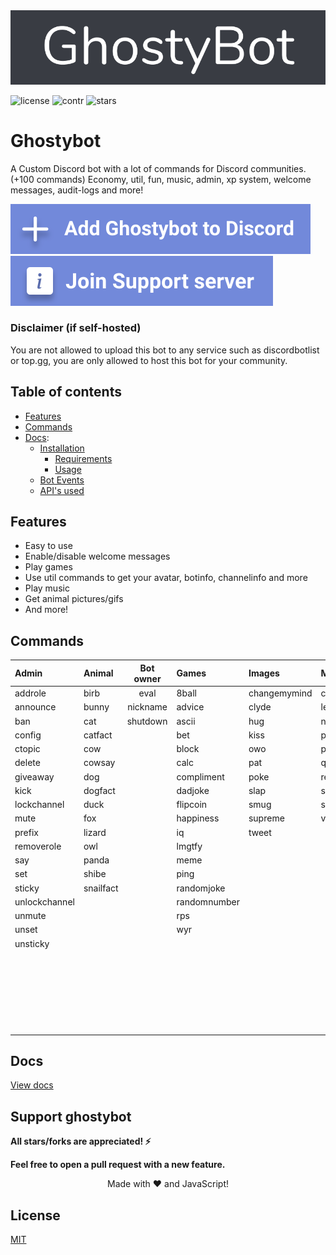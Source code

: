 <a href="https://ghostybot.tk" align="center">
     <img src=".github/Ghostybot-banner.png" alt="banner" />               
</a>

![license](https://img.shields.io/github/license/dev-caspertheghost/ghostybot?color=gr)
![contr](https://img.shields.io/github/contributors/dev-caspertheghost/ghostybot)
![stars](https://img.shields.io/github/stars/dev-caspertheghost/ghostybot?color=gr)

# Ghostybot

A Custom Discord bot with a lot of commands for Discord communities. (+100 commands) Economy, util, fun, music, admin, xp system, welcome messages, audit-logs and more!

[![Add ghostybot](./.github/add-ghostybot.svg)](https://discord.com/oauth2/authorize?client_id=632843197600759809&scope=bot&permissions=8)
[![Ghostybot Support server](./.github/join-support-server.svg)](https://discord.gg/XxHrtkA)

### Disclaimer (if self-hosted)

You are not allowed to upload this bot to any service such as discordbotlist or top.gg, you are only allowed to host this bot for your community.

## Table of contents

- [Features](#features)
- [Commands](#commands)
- [Docs](docs/README.md):
  - [Installation](docs/INSTALLATION.md)
    - [Requirements](docs/INSTALLATION.md#requirements)
    - [Usage](docs/INSTALLATION.md#usage)
  - [Bot Events](/docs/BOT_EVENTS)
  - [API's used](/docs/APIS_USED.md)

## Features

- Easy to use
- Enable/disable welcome messages
- Play games
- Use util commands to get your avatar, botinfo, channelinfo and more
- Play music
- Get animal pictures/gifs
- And more!

## Commands

| Admin         | Animal    | Bot owner | Games        | Images       | Music      | NSFW  | Util         | Economy          | Levels      |
| :------------ | :-------- | :-------: | :----------- | :----------- | :--------- | :---- | :----------- | :--------------- | :---------- |
| addrole       | birb      |   eval    | 8ball        | changemymind | clearqueue | boobs | avatar       | balance          | givexp      |
| announce      | bunny     | nickname  | advice       | clyde        | leave      | butt  | bmi          | buy              | leaderboard |
| ban           | cat       | shutdown  | ascii        | hug          | nowplaying | neko  | botinfo      | daily            | level       |
| config        | catfact   |           | bet          | kiss         | pause      |       | botinvite    | deposit          | xp          |
| ctopic        | cow       |           | block        | owo          | play       |       | bugreport    | dice             |
| delete        | cowsay    |           | calc         | pat          | queue      |       | channelinfo  | inventory        |
| giveaway      | dog       |           | compliment   | poke         | resume     |       | channels     | moneyleaderboard |
| kick          | dogfact   |           | dadjoke      | slap         | skip       |       | define       | profile          |
| lockchannel   | duck      |           | flipcoin     | smug         | stop       |       | dependencies | rob              |
| mute          | fox       |           | happiness    | supreme      | volume     |       | emojis       | store            |
| prefix        | lizard    |           | iq           | tweet        |            |       | github       | withdraw         |
| removerole    | owl       |           | lmgtfy       |              |            |       | help         | work             |
| say           | panda     |           | meme         |              |            |       | instagram    |
| set           | shibe     |           | ping         |              |            |       | invite       |
| sticky        | snailfact |           | randomjoke   |              |            |       | membercount  |
| unlockchannel |           |           | randomnumber |              |            |       | minecraft    |
| unmute        |           |           | rps          |              |            |       | morse        |
| unset         |           |           | wyr          |              |            |       | npm          |
| unsticky      |           |           |              |              |            |       | serverinfo   |
|               |           |           |              |              |            |       | suggest      |
|               |           |           |              |              |            |       | translate    |
|               |           |           |              |              |            |       | uptime       |
|               |           |           |              |              |            |       | userinfo     |
|               |           |           |              |              |            |       | weather      |
|               |           |           |              |              |            |       | worldclock   |

## Docs

[View docs](/docs/README.md)

## Support ghostybot

**All stars/forks are appreciated! ⚡**

**Feel free to open a pull request with a new feature.**

<p align="center">Made with ❤️ and JavaScript!</p>

## License

[MIT](./LICENSE)
